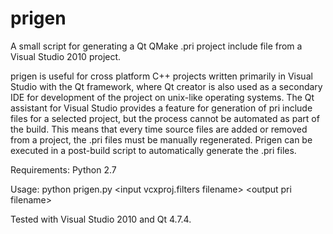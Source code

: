 prigen
======

A small script for generating a Qt QMake .pri project include file from a
Visual Studio 2010 project.

prigen is useful for cross platform C++ projects written primarily in Visual
Studio with the Qt framework, where Qt creator is also used as a secondary IDE
for development of the project on unix-like operating systems. The Qt assistant
for Visual Studio provides a feature for generation of pri include files for a
selected project, but the process cannot be automated as part of the build.
This means that every time source files are added or removed from a project,
the .pri files must be manually regenerated. Prigen can be executed in a
post-build script to automatically generate the .pri files.

Requirements:
Python 2.7

Usage:
python prigen.py \<input vcxproj.filters filename\> \<output pri filename\>

Tested with Visual Studio 2010 and Qt 4.7.4.
